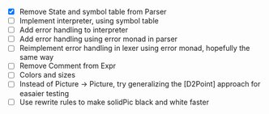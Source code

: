 - [X] Remove State and symbol table from Parser
- [ ] Implement interpreter, using symbol table
- [ ] Add error handling to interpreter
- [ ] Add error handling using error monad in parser
- [ ] Reimplement error handling in lexer using error monad, hopefully the same way
- [ ] Remove Comment from Expr
- [ ] Colors and sizes
- [ ] Instead of Picture -> Picture, try generalizing the [D2Point] approach for easaier testing
- [ ] Use rewrite rules to make solidPic black and white faster
